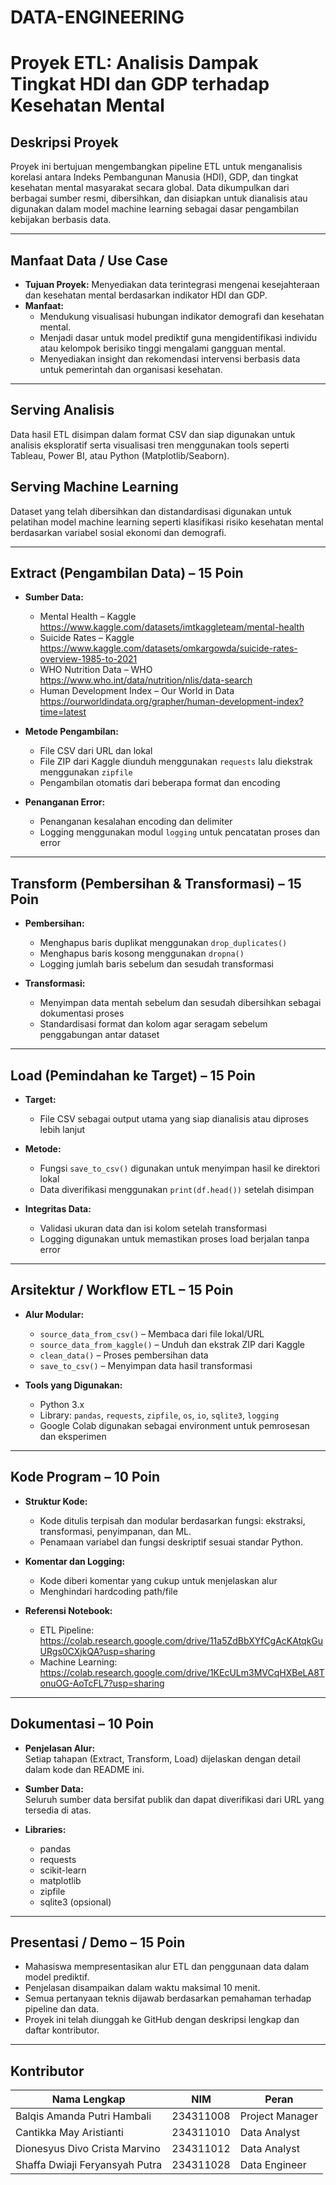 # DATA-ENGINEERING  
# Proyek ETL: Analisis Dampak Tingkat HDI dan GDP terhadap Kesehatan Mental

## Deskripsi Proyek  
Proyek ini bertujuan mengembangkan pipeline ETL untuk menganalisis korelasi antara Indeks Pembangunan Manusia (HDI), GDP, dan tingkat kesehatan mental masyarakat secara global. Data dikumpulkan dari berbagai sumber resmi, dibersihkan, dan disiapkan untuk dianalisis atau digunakan dalam model machine learning sebagai dasar pengambilan kebijakan berbasis data.

---

## Manfaat Data / Use Case  
- **Tujuan Proyek:** Menyediakan data terintegrasi mengenai kesejahteraan dan kesehatan mental berdasarkan indikator HDI dan GDP.  
- **Manfaat:**  
  - Mendukung visualisasi hubungan indikator demografi dan kesehatan mental.  
  - Menjadi dasar untuk model prediktif guna mengidentifikasi individu atau kelompok berisiko tinggi mengalami gangguan mental.  
  - Menyediakan insight dan rekomendasi intervensi berbasis data untuk pemerintah dan organisasi kesehatan.

---

## Serving Analisis  
Data hasil ETL disimpan dalam format CSV dan siap digunakan untuk analisis eksploratif serta visualisasi tren menggunakan tools seperti Tableau, Power BI, atau Python (Matplotlib/Seaborn).

## Serving Machine Learning  
Dataset yang telah dibersihkan dan distandardisasi digunakan untuk pelatihan model machine learning seperti klasifikasi risiko kesehatan mental berdasarkan variabel sosial ekonomi dan demografi.

---

## Extract (Pengambilan Data) – 15 Poin  
- **Sumber Data:**  
  - Mental Health – Kaggle  
    https://www.kaggle.com/datasets/imtkaggleteam/mental-health  
  - Suicide Rates – Kaggle  
    https://www.kaggle.com/datasets/omkargowda/suicide-rates-overview-1985-to-2021  
  - WHO Nutrition Data – WHO  
    https://www.who.int/data/nutrition/nlis/data-search  
  - Human Development Index – Our World in Data  
    https://ourworldindata.org/grapher/human-development-index?time=latest

- **Metode Pengambilan:**  
  - File CSV dari URL dan lokal  
  - File ZIP dari Kaggle diunduh menggunakan `requests` lalu diekstrak menggunakan `zipfile`  
  - Pengambilan otomatis dari beberapa format dan encoding  

- **Penanganan Error:**  
  - Penanganan kesalahan encoding dan delimiter  
  - Logging menggunakan modul `logging` untuk pencatatan proses dan error

---

## Transform (Pembersihan & Transformasi) – 15 Poin  
- **Pembersihan:**  
  - Menghapus baris duplikat menggunakan `drop_duplicates()`  
  - Menghapus baris kosong menggunakan `dropna()`  
  - Logging jumlah baris sebelum dan sesudah transformasi  

- **Transformasi:**  
  - Menyimpan data mentah sebelum dan sesudah dibersihkan sebagai dokumentasi proses  
  - Standardisasi format dan kolom agar seragam sebelum penggabungan antar dataset

---

## Load (Pemindahan ke Target) – 15 Poin  
- **Target:**  
  - File CSV sebagai output utama yang siap dianalisis atau diproses lebih lanjut  

- **Metode:**  
  - Fungsi `save_to_csv()` digunakan untuk menyimpan hasil ke direktori lokal  
  - Data diverifikasi menggunakan `print(df.head())` setelah disimpan  

- **Integritas Data:**  
  - Validasi ukuran data dan isi kolom setelah transformasi  
  - Logging digunakan untuk memastikan proses load berjalan tanpa error

---

## Arsitektur / Workflow ETL – 15 Poin  
- **Alur Modular:**  
  - `source_data_from_csv()` – Membaca dari file lokal/URL  
  - `source_data_from_kaggle()` – Unduh dan ekstrak ZIP dari Kaggle  
  - `clean_data()` – Proses pembersihan data  
  - `save_to_csv()` – Menyimpan data hasil transformasi  

- **Tools yang Digunakan:**  
  - Python 3.x  
  - Library: `pandas`, `requests`, `zipfile`, `os`, `io`, `sqlite3`, `logging`  
  - Google Colab digunakan sebagai environment untuk pemrosesan dan eksperimen

---

## Kode Program – 10 Poin  
- **Struktur Kode:**  
  - Kode ditulis terpisah dan modular berdasarkan fungsi: ekstraksi, transformasi, penyimpanan, dan ML.  
  - Penamaan variabel dan fungsi deskriptif sesuai standar Python.  

- **Komentar dan Logging:**  
  - Kode diberi komentar yang cukup untuk menjelaskan alur  
  - Menghindari hardcoding path/file  

- **Referensi Notebook:**  
  - ETL Pipeline:  
    https://colab.research.google.com/drive/11a5ZdBbXYfCgAcKAtqkGuURgs0CXjkQA?usp=sharing  
  - Machine Learning:  
    https://colab.research.google.com/drive/1KEcULm3MVCqHXBeLA8TonuOG-AoTcFL7?usp=sharing  

---

## Dokumentasi – 10 Poin  
- **Penjelasan Alur:**  
  Setiap tahapan (Extract, Transform, Load) dijelaskan dengan detail dalam kode dan README ini.  

- **Sumber Data:**  
  Seluruh sumber data bersifat publik dan dapat diverifikasi dari URL yang tersedia di atas.  

- **Libraries:**  
  - pandas  
  - requests  
  - scikit-learn  
  - matplotlib  
  - zipfile  
  - sqlite3 (opsional)  

---

## Presentasi / Demo – 15 Poin  
- Mahasiswa mempresentasikan alur ETL dan penggunaan data dalam model prediktif.  
- Penjelasan disampaikan dalam waktu maksimal 10 menit.  
- Semua pertanyaan teknis dijawab berdasarkan pemahaman terhadap pipeline dan data.  
- Proyek ini telah diunggah ke GitHub dengan deskripsi lengkap dan daftar kontributor.

---

## Kontributor

| Nama Lengkap                        | NIM         | Peran                |
|------------------------------------|-------------|----------------------|
| Balqis Amanda Putri Hambali        | 234311008   | Project Manager      |
| Cantikka May Aristianti            | 234311010   | Data Analyst         |
| Dionesyus Divo Crista Marvino      | 234311012   | Data Analyst         |
| Shaffa Dwiaji Feryansyah Putra     | 234311028   | Data Engineer        |
